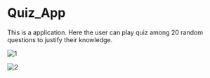 # Quiz_App
This is a application. Here the user can play quiz among 20 random questions to justify their knowledge.


![1](https://user-images.githubusercontent.com/68820699/89622461-b9b96480-d8b0-11ea-857b-29b3ad84af83.png)


![2](https://user-images.githubusercontent.com/68820699/89622472-bde58200-d8b0-11ea-9303-d3730fca01ee.png)
